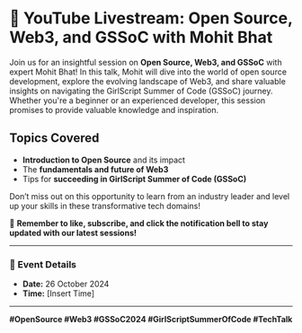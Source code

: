 # 🎥 YouTube Livestream: Open Source, Web3, and GSSoC with Mohit Bhat

Join us for an insightful session on **Open Source, Web3, and GSSoC** with expert Mohit Bhat! In this talk, Mohit will dive into the world of open source development, explore the evolving landscape of Web3, and share valuable insights on navigating the GirlScript Summer of Code (GSSoC) journey. Whether you're a beginner or an experienced developer, this session promises to provide valuable knowledge and inspiration.

## Topics Covered
- **Introduction to Open Source** and its impact
- The **fundamentals and future of Web3**
- Tips for **succeeding in GirlScript Summer of Code (GSSoC)**

Don’t miss out on this opportunity to learn from an industry leader and level up your skills in these transformative tech domains!

🔔 **Remember to like, subscribe, and click the notification bell to stay updated with our latest sessions!**

---

### 📅 Event Details
- **Date:** 26 October 2024
- **Time:** [Insert Time]

---

**#OpenSource #Web3 #GSSoC2024 #GirlScriptSummerOfCode #TechTalk**
